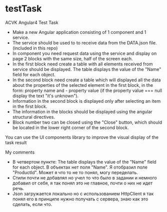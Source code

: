 # testTask

ACVK Angular4 Test Task

- Make a new Angular application consisting of 1 component and 1 service.
- The service should be used to to receive data from the DATA.json file. (included in this repo)
- In component you need request data using the service and display on page 2 blocks with the same size, half of the screen each.
- In the first block need create a table with all elements received from service should be displayed. The table displays the value of the "Name" field for each object.
- In the second block need create a table which will displayed all the data about the properties of the selected element in the first block, in the form: property name and - property value (if the property value === null display the text "it's unknown").
- Information in the second block is displayed only after selecting an item in the first block.
- The information in the blocks should be displayed using the angular structural directives.
- Block number two can be closed using the "Close" button, which should be located in the lower right corner of the second block.

You can use the UI components library to improve the visual display of the task result


My comments
- В четвертом пункте: The table displays the value of the "Name" field for each object. В объектах нет поля "Name". Я отобразил поле "ProductId". Может я что то не то понял, могу переделать.
- Стили почти не добавлял но учел то что было в задании и немного добавил от себя, я так понял это не главное, почти о них не идет речь.
- Json загружается локально но с использованием   HttpClient я так понял его в принципе нужно получать с сервера, знаю как это сделать, если что.
